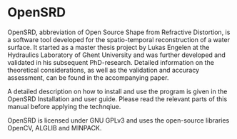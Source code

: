 # OpenSRD
OpenSRD, abbreviation of Open Source Shape from Refractive Distortion, is a software tool developed for
the spatio-temporal reconstruction of a water surface.  It started as a master thesis project by Lukas Engelen
at the Hydraulics Laboratory of Ghent University and was further developed and validated in his subsequent
PhD-research.  Detailed information on the theoretical considerations, as well as the validation and accuracy
assessment, can be found in the accompanying paper.

A detailed description on how to install and use the program is given in the OpenSRD Installation and user guide. Please read the relevant parts of this manual before applying the technqiue.

OpenSRD is licensed under GNU GPLv3 and uses the open-source libraries OpenCV, ALGLIB and MINPACK.
